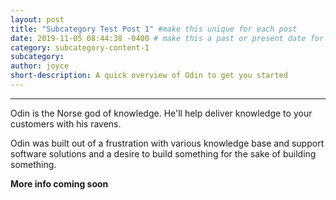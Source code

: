 ```yaml
---
layout: post
title: "Subcategory Test Post 1" #make this unique for each post
date: 2019-11-05 08:44:38 -0400 # make this a past or present date for it to show
category: subcategory-content-1
subcategory:
author: joyce
short-description: A quick overview of Odin to get you started
---
```


-----

Odin is the Norse god of knowledge. He'll help deliver knowledge to your customers with his ravens.

Odin was built out of a frustration with various knowledge base and support software solutions and a desire to build something for the sake of building something.

**More info coming soon**
